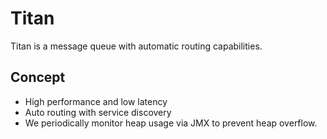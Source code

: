 # Titan

Titan is a message queue with automatic routing capabilities.

## Concept

- High performance and low latency
- Auto routing with service discovery
- We periodically monitor heap usage via JMX to prevent heap overflow.